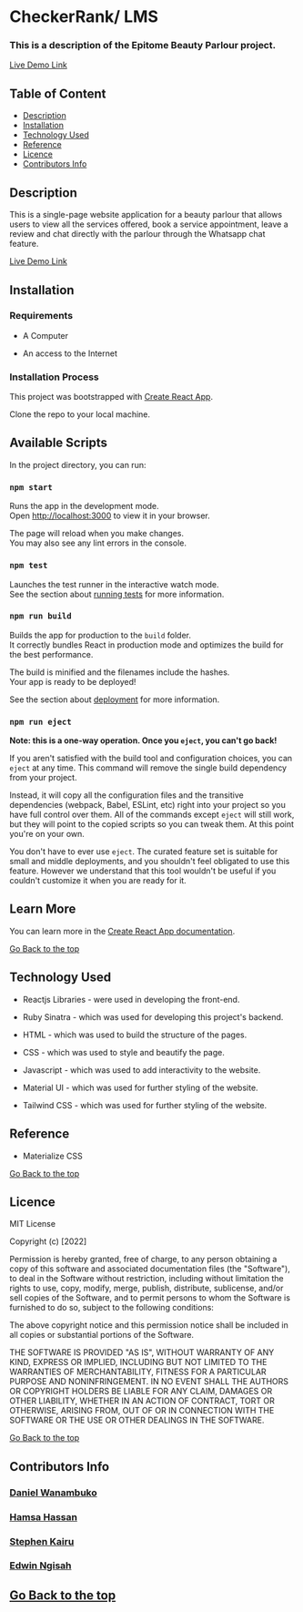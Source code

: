 # CheckerRank/ LMS
 
### This is a description of the Epitome Beauty Parlour project.

[Live Demo Link](https://hack-the-code-wm1u.vercel.app/)

## Table of Content

+ [Description](#description)
+ [Installation](#installation)
+ [Technology Used](#technology-used)
+ [Reference](#reference)
+ [Licence](#licence)
+ [Contributors Info](#contributors-info)

## Description
<p>This is a single-page website application for a beauty parlour that allows users to view all the services offered, book a service appointment, leave a review and chat directly with the parlour through the Whatsapp chat feature.</p>

[Live Demo Link](https://hack-the-code-wm1u.vercel.app/)

## Installation

### Requirements

* A Computer

* An access to the Internet

### Installation Process

This project was bootstrapped with [Create React App](https://github.com/facebook/create-react-app).

Clone the repo to your local machine.

## Available Scripts

In the project directory, you can run:

### `npm start`

Runs the app in the development mode.\
Open [http://localhost:3000](http://localhost:3000) to view it in your browser.

The page will reload when you make changes.\
You may also see any lint errors in the console.

### `npm test`

Launches the test runner in the interactive watch mode.\
See the section about [running tests](https://facebook.github.io/create-react-app/docs/running-tests) for more information.

### `npm run build`

Builds the app for production to the `build` folder.\
It correctly bundles React in production mode and optimizes the build for the best performance.

The build is minified and the filenames include the hashes.\
Your app is ready to be deployed!

See the section about [deployment](https://facebook.github.io/create-react-app/docs/deployment) for more information.

### `npm run eject`

**Note: this is a one-way operation. Once you `eject`, you can't go back!**

If you aren't satisfied with the build tool and configuration choices, you can `eject` at any time. This command will remove the single build dependency from your project.

Instead, it will copy all the configuration files and the transitive dependencies (webpack, Babel, ESLint, etc) right into your project so you have full control over them. All of the commands except `eject` will still work, but they will point to the copied scripts so you can tweak them. At this point you're on your own.

You don't have to ever use `eject`. The curated feature set is suitable for small and middle deployments, and you shouldn't feel obligated to use this feature. However we understand that this tool wouldn't be useful if you couldn't customize it when you are ready for it.

## Learn More

You can learn more in the [Create React App documentation](https://facebook.github.io/create-react-app/docs/getting-started).


[Go Back to the top](#epitome-beauty-parlour)
## Technology Used

* Reactjs Libraries - were used in developing the front-end.

* Ruby Sinatra - which was used for developing this project's backend.

* HTML - which was used to build the structure of the pages.

* CSS - which was used to style and beautify the page.

* Javascript - which was used to add interactivity to the website.

* Material UI - which was used for further styling of the website.

* Tailwind CSS - which was used for further styling of the website.


## Reference
* Materialize CSS

[Go Back to the top](#epitome-beauty-parlour)

## Licence

MIT License

Copyright (c) [2022]

Permission is hereby granted, free of charge, to any person obtaining a copy
of this software and associated documentation files (the "Software"), to deal
in the Software without restriction, including without limitation the rights
to use, copy, modify, merge, publish, distribute, sublicense, and/or sell
copies of the Software, and to permit persons to whom the Software is
furnished to do so, subject to the following conditions:

The above copyright notice and this permission notice shall be included in all
copies or substantial portions of the Software.

THE SOFTWARE IS PROVIDED "AS IS", WITHOUT WARRANTY OF ANY KIND, EXPRESS OR
IMPLIED, INCLUDING BUT NOT LIMITED TO THE WARRANTIES OF MERCHANTABILITY,
FITNESS FOR A PARTICULAR PURPOSE AND NONINFRINGEMENT. IN NO EVENT SHALL THE
AUTHORS OR COPYRIGHT HOLDERS BE LIABLE FOR ANY CLAIM, DAMAGES OR OTHER
LIABILITY, WHETHER IN AN ACTION OF CONTRACT, TORT OR OTHERWISE, ARISING FROM,
OUT OF OR IN CONNECTION WITH THE SOFTWARE OR THE USE OR OTHER DEALINGS IN THE
SOFTWARE.

[Go Back to the top](#epitome-beauty-parlour)

## Contributors Info

### [Daniel Wanambuko](https://github.com/BlackHawk0)
### [Hamsa Hassan](https://github.com/Ramayan0)
### [Stephen Kairu](https://github.com/StephenKairu)
### [Edwin Ngisah](https://github.com/ngisah)


## [Go Back to the top](#epitome-beauty-parlour)
